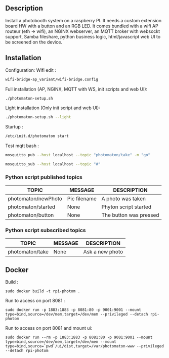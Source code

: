 ## Description

Install a photobooth system on a raspberry PI. It needs a custom extension board HW with a button and an RGB LED.
It comes bundled with a wifi AP routeur (eth -> wifi), an NGINX webserver, an MQTT broker with websockt support,
Samba fileshare, python business logic, html/javascript web UI to be screened on the device.


## Installation

Configuration:
Wifi edit :
```bash
wifi-bridge-ap_variant/wifi-bridge.config
```

Full installation (AP, NGINX, MQTT with WS, init scripts and web UI):
```bash
./photomaton-setup.sh
```

Light installation (Only init script and web UI):
```bash
./photomaton-setup.sh --light
```

Startup :
```bash
/etc/init.d/photomaton start
```

Test mqtt bash :
```bash
mosquitto_pub --host localhost --topic "photomaton/take" -m "go"

mosquitto_sub --host localhost --topic "#"
```

### Python script published topics

| TOPIC                 | MESSAGE       | DESCRIPTION                |
| --------------------- | ------------- | -------------------------- |
| photomaton/newPhoto   | Pic filename  | A photo was taken          |
| photomaton/started    | None          | Phyton script started      |
| photomaton/button     | None          | The button was pressed     |

### Python script subscribed topics

| TOPIC                 | MESSAGE       | DESCRIPTION                |
| --------------------- | ------------- | -------------------------- |
| photomaton/take       | None          | Ask a new photo            |

## Docker
Build :
```
sudo docker build -t rpi-photom .
```

Run to access on port 8081 : 
```
sudo docker run -p 1883:1883 -p 8081:80 -p 9001:9001 --mount type=bind,source=/dev/mem,target=/dev/mem --privileged --detach rpi-photom
```
Run to access on port 8081 and mount ui: 
```
sudo docker run --rm -p 1883:1883 -p 8081:80 -p 9001:9001 --mount type=bind,source=/dev/mem,target=/dev/mem --mount type=bind,source=`pwd`/ui/dist,target=/var/photomaton-www --privileged --detach rpi-photom
```
